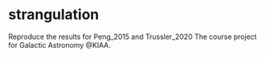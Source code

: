 # strangulation
Reproduce the results for Peng_2015 and Trussler_2020
The course project for Galactic Astronomy @KIAA.
